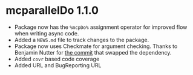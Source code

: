 # mcparallelDo 1.1.0

* Package now has the `%mcpDo%` assignment operator for improved flow when writing async code.
* Added a `NEWS.md` file to track changes to the package.
* Package now uses Checkmate for argument checking.  Thanks to Benjamin Nutter for [the commit](https://github.com/drknexus/mcparallelDo/commit/59969b73dcace8de42780e802637e37437347b4d) that swapped the dependency.
* Added `covr` based code coverage
* Added URL and BugReporting URL



